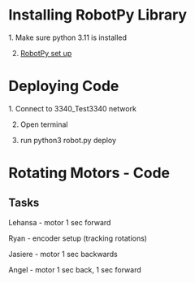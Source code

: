 <h1> Installing RobotPy Library </h1>
1. Make sure python 3.11 is installed

2. [RobotPy set up]([url](https://robotpy.readthedocs.io/en/stable/install/computer.html))

<h1> Deploying Code </h1>
1. Connect to 3340_Test3340 network  

2. Open terminal
   
3. run
  python3 robot.py deploy
<h1> Rotating Motors - Code </h1>
<h2>Tasks</h2>
Lehansa - motor 1 sec forward

Ryan - encoder setup (tracking rotations)

Jasiere - motor 1 sec backwards

Angel - motor 1 sec back, 1 sec forward
<h1>  </h1>
